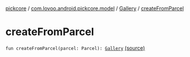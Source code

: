 [pickcore](../../index.md) / [com.lovoo.android.pickcore.model](../index.md) / [Gallery](index.md) / [createFromParcel](./create-from-parcel.md)

# createFromParcel

`fun createFromParcel(parcel: Parcel): `[`Gallery`](index.md) [(source)](https://github.com/lovoo/android-pickpic/blob/master/pickcore/src/main/kotlin/com/lovoo/android/pickcore/model/Gallery.kt#L38)